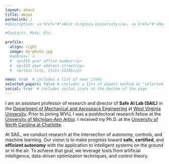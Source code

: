 ```yaml
---
layout: about
title: about
permalink: /
#description: <a href="#">West Virginia University</a>. <a href="#">Mechanical and Aerospace Department</a>. 

#Contacts. Moto. Etc.

profile:
  align: right
  image: my-photo.jpg
  #address: >
  #  <p>555 your office number</p>
  #  <p>123 your address street</p>
  #  <p>Your City, State 12345</p>

news: true  # includes a list of news items
selected_papers: false # includes a list of papers marked as "selected={true}"
social: true  # includes social icons at the bottom of the page
---
```


I am an assistant professor of research and director of **Safe AI Lab (SAIL)**
in the [Department of Mechanical and Aerospace Engineering](https://mae.statler.wvu.edu/) at [West Virginia University](https://www.wvu.edu/). Prior to joining WVU, I was a postdoctoral research fellow at the [University of Michigan-Ann Arbor](https://umich.edu/). I received my Ph.D. at the [University of North Carolina at Charlotte](https://www.charlotte.edu/).

At SAIL, we conduct research at the intersection of autonomy, controls, and machine learning.
Our vision is to make progress toward **safe**, **certified**, and **efficient autonomy** with the application to intelligent systems on the ground or in the air. To achieve that goal, we leverage tools from artificial intelligence, data-driven optimization techniques, and control theory.



